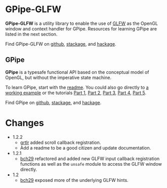 # GPipe-GLFW

**GPipe-GLFW** is a utility library to enable the use of
[GLFW](http://www.glfw.org/) as the OpenGL window and context handler for
GPipe. Resources for learning GPipe are listed in the next section.

Find GPipe-GLFW on
[github](https://github.com/plredmond/GPipe-GLFW),
[stackage](https://www.stackage.org/package/GPipe-GLFW), and
[hackage](https://hackage.haskell.org/package/GPipe-GLFW).

## GPipe

**GPipe** is a typesafe functional API based on the conceptual model of OpenGL,
but without the imperative state machine.

To learn GPipe, start with the
[readme](https://github.com/tobbebex/GPipe-Core#readme). You could also go
directly to [a working example](https://github.com/plredmond/GPipe-Test)
or the tutorials
[Part 1](http://tobbebex.blogspot.se/2015/09/gpu-programming-in-haskell-using-gpipe.html),
[Part 2](http://tobbebex.blogspot.se/2015/09/gpu-programming-in-haskell-using-gpipe_11.html),
[Part 3](http://tobbebex.blogspot.se/2015/10/gpu-programming-in-haskell-using-gpipe.html),
[Part 4](http://tobbebex.blogspot.se/2015/10/gpu-programming-in-haskell-using-gpipe_21.html),
[Part 5](http://tobbebex.blogspot.se/2015/11/gpu-programming-in-haskell-using-gpipe.html).

Find GPipe on
[github](https://github.com/tobbebex/GPipe-Core),
[stackage](https://www.stackage.org/package/GPipe), and
[hackage](https://hackage.haskell.org/package/GPipe).

# Changes

* 1.2.2
    * [grtlr](https://github.com/grtlr) added scroll callback registration.
    * Add a readme to be a good citizen and update documentation.
* 1.2.1
    * [bch29](https://github.com/bch29) refactored and added new GLFW input callback registration functions as well as the `unsafe` module to access the GLFW window directly.
* 1.2
    * [bch29](https://github.com/bch29) exposed more of the underlying GLFW hints.
